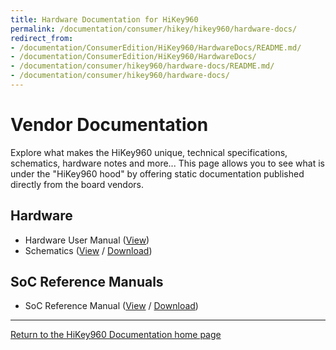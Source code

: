 ```yaml
---
title: Hardware Documentation for HiKey960
permalink: /documentation/consumer/hikey/hikey960/hardware-docs/
redirect_from:
- /documentation/ConsumerEdition/HiKey960/HardwareDocs/README.md/
- /documentation/ConsumerEdition/HiKey960/HardwareDocs/
- /documentation/consumer/hikey960/hardware-docs/README.md/
- /documentation/consumer/hikey960/hardware-docs/
---
```

# Vendor Documentation

Explore what makes the HiKey960 unique, technical specifications, schematics, hardware notes and more... This page allows you to see what is under the "HiKey960 hood" by offering static documentation published directly from the board vendors.

## Hardware

- Hardware User Manual ([View](hardware-user-manual.md))
- Schematics ([View](https://github.com/96boards/documentation/blob/master/consumer/hikey960/hardware-docs/HiKey960_Schematics.pdf) / [Download](https://github.com/96boards/documentation/raw/master/consumer/hikey960/hardware-docs/HiKey960_Schematics.pdf))

## SoC Reference Manuals

- SoC Reference Manual ([View](https://github.com/96boards/documentation/blob/master/consumer/hikey960/hardware-docs/HiKey960_SoC_Reference_Manual.pdf) / [Download](https://github.com/96boards/documentation/raw/master/consumer/hikey960/hardware-docs/HiKey960_SoC_Reference_Manual.pdf))

***

[Return to the HiKey960 Documentation home page](../)
